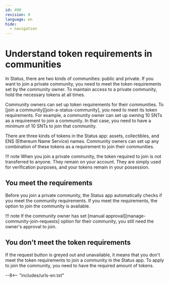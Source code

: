 ```yaml
---
id: 490
revision: 0
language: en
hide:
  - navigation
---
```


# Understand token requirements in communities

<!--
image
-->

In Status, there are two kinds of communities: public and private. If you want to join a private community, you need to meet the token requirements set by the community owner. To maintain access to a private community, hold the necessary tokens at all times.

Community owners can set up token requirements for their communities. To [join a community][join-a-status-community], you need to meet its token requirements. For example, a community owner can set up owning 10 SNTs as a requirement to join a community. In that case, you need to have a minimum of 10 SNTs to join that community.

There are three kinds of tokens in the Status app: assets, collectibles, and ENS (Ethereum Name Service) names. Community owners can set up any combination of these tokens as a requirement to join their communities.

!!! note
    When you join a private community, the token required to join is not transferred to anyone. They remain on your account. They are simply used for verification purposes, and your tokens remain in your possession.

## You meet the requirements

Before you join a private community, the Status app automatically checks if you meet the community requirements. If you meet the requirements, the option to join the community is available.

!!! note
    If the community owner has set [manual approval][manage-community-join-requests] option for their community, you still need the owner's approval to join.

## You don't meet the token requirements

If the request button is greyed out and unavailable, it means that you don't meet the token requirements to join a community in the Status app. To apply to join the community, you need to have the required amount of tokens.

--8<-- "includes/urls-en.txt"

